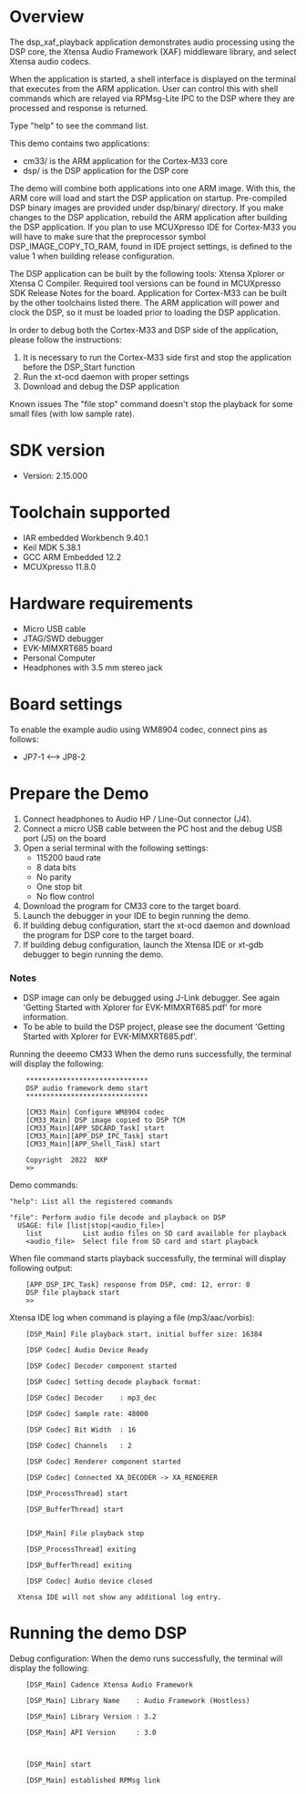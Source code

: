 Overview
========
The dsp_xaf_playback application demonstrates audio processing using the DSP core,
the Xtensa Audio Framework (XAF) middleware library, and select Xtensa audio
codecs.

When the application is started, a shell interface is displayed on the terminal
that executes from the ARM application.  User can control this with shell
commands which are relayed via RPMsg-Lite IPC to the DSP where they are
processed and response is returned.

Type "help" to see the command list.

This demo contains two applications:
- cm33/ is the ARM application for the Cortex-M33 core
- dsp/ is the DSP application for the DSP core

The demo will combine both applications into one ARM image.
With this, the ARM core will load and start the DSP application on
startup. Pre-compiled DSP binary images are provided under dsp/binary/ directory.
If you make changes to the DSP application, rebuild the ARM application after building the DSP application.
If you plan to use MCUXpresso IDE for Cortex-M33 you will have to make sure that
the preprocessor symbol DSP_IMAGE_COPY_TO_RAM, found in IDE project settings,
is defined to the value 1 when building release configuration.

The DSP application can be built by the following tools:
Xtensa Xplorer or Xtensa C Compiler. Required tool versions can be found
in MCUXpresso SDK Release Notes for the board. Application for Cortex-M33 can be built by the other toolchains listed there.
The ARM application will power and clock the DSP, so it must be loaded prior to loading the DSP application.

In order to debug both the Cortex-M33 and DSP side of the application, please follow the instructions:
1. It is necessary to run the Cortex-M33 side first and stop the application before the DSP_Start function
2. Run the xt-ocd daemon with proper settings
3. Download and debug the DSP application

Known issues
The "file stop" command doesn't stop the playback for some small files (with low sample rate).


SDK version
===========
- Version: 2.15.000

Toolchain supported
===================
- IAR embedded Workbench  9.40.1
- Keil MDK  5.38.1
- GCC ARM Embedded  12.2
- MCUXpresso  11.8.0

Hardware requirements
=====================
- Micro USB cable
- JTAG/SWD debugger
- EVK-MIMXRT685 board
- Personal Computer
- Headphones with 3.5 mm stereo jack

Board settings
==============
To enable the example audio using WM8904 codec, connect pins as follows:
- JP7-1        <-->        JP8-2

Prepare the Demo
================
1. Connect headphones to Audio HP / Line-Out connector (J4).
2. Connect a micro USB cable between the PC host and the debug USB port (J5) on the board
3. Open a serial terminal with the following settings:
   - 115200 baud rate
   - 8 data bits
   - No parity
   - One stop bit
   - No flow control
4. Download the program for CM33 core to the target board.
5. Launch the debugger in your IDE to begin running the demo.
6. If building debug configuration, start the xt-ocd daemon and download the program for
   DSP core to the target board.
7. If building debug configuration, launch the Xtensa IDE or xt-gdb debugger to
begin running the demo.

### Notes
- DSP image can only be debugged using J-Link debugger. See again
'Getting Started with Xplorer for EVK-MIMXRT685.pdf' for more information.
- To be able to build the DSP project, please see the document
'Getting Started with Xplorer for EVK-MIMXRT685.pdf'.

Running the deeemo CM33
When the demo runs successfully, the terminal will display the following:
```
    ******************************
    DSP audio framework demo start
    ******************************

    [CM33 Main] Configure WM8904 codec
    [CM33_Main] DSP image copied to DSP TCM
    [CM33_Main][APP_SDCARD_Task] start
    [CM33_Main][APP_DSP_IPC_Task] start
    [CM33_Main][APP_Shell_Task] start

    Copyright  2022  NXP
    >>
```

Demo commands:
```
"help": List all the registered commands

"file": Perform audio file decode and playback on DSP
  USAGE: file [list|stop|<audio_file>]
    list          List audio files on SD card available for playback
    <audio_file>  Select file from SD card and start playback
```

When file command starts playback successfully, the terminal will display following output:
```
    [APP_DSP_IPC_Task] response from DSP, cmd: 12, error: 0
    DSP file playback start
    >>
```

Xtensa IDE log when command is playing a file (mp3/aac/vorbis):
```
    [DSP_Main] File playback start, initial buffer size: 16384

    [DSP Codec] Audio Device Ready

    [DSP Codec] Decoder component started

    [DSP Codec] Setting decode playback format:

    [DSP Codec] Decoder    : mp3_dec

    [DSP Codec] Sample rate: 48000

    [DSP Codec] Bit Width  : 16

    [DSP Codec] Channels   : 2

    [DSP Codec] Renderer component started

    [DSP Codec] Connected XA_DECODER -> XA_RENDERER

    [DSP_ProcessThread] start

    [DSP_BufferThread] start


    [DSP_Main] File playback stop

    [DSP_ProcessThread] exiting

    [DSP_BufferThread] exiting

    [DSP Codec] Audio device closed

  Xtensa IDE will not show any additional log entry.
```

Running the demo DSP
====================
Debug configuration:
When the demo runs successfully, the terminal will display the following:
```
    [DSP_Main] Cadence Xtensa Audio Framework

    [DSP_Main] Library Name    : Audio Framework (Hostless)

    [DSP_Main] Library Version : 3.2

    [DSP_Main] API Version     : 3.0



    [DSP_Main] start

    [DSP_Main] established RPMsg link
```

